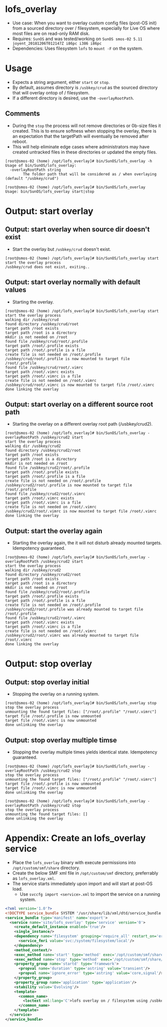 # lofs_overlay
  - Use case:  When you want to overlay custom config files (post-OS init) from a sourced directory over / filesystem, especially for Live OS where most files are on read-only RAM disk.
  - Requires: `SunOS` and was tested/working on `SunOS smos-02 5.11 joyent_20181206T012147Z i86pc i386 i86pc`
  - Dependencies: Uses filesystem `lofs` to `mount -F` on the system.

# Usage
  - Expects a string argument, either `start` or `stop`.
  - By default, assumes directory is `/usbkey/crud` as the sourced directory that will overlay ontop of / filesystem.
  - If a different directory is desired, use the `-overlayRootPath`.

## Comments
  - During the `stop` the process will not remove directories or 0b-size files it created.  This is to ensure softness when stopping the overlay, there is an expectation that the targetPath will eventually be removed after reboot.
  - This will help eliminate edge cases where administrators may have created untracked files in these directories or updated the empty files.

```
[root@smos-02 (home) /opt/lofs_overlay]# bin/SunOS/lofs_overlay -h
Usage of bin/SunOS/lofs_overlay:
  -overlayRootPath string
        The folder path that will be considered as / when overlaying (default "/usbkey/crud")

[root@smos-02 (home) /opt/lofs_overlay]# bin/SunOS/lofs_overlay
Usage: bin/SunOS/lofs_overlay start|stop
```

# Output: start overlay

## Output: start overlay when source dir doesn't exist
  - Start the overlay but `/usbkey/crud` doesn't exist.

```
[root@smos-02 (home) /opt/lofs_overlay]# bin/SunOS/lofs_overlay start
start the overlay process
/usbkey/crud does not exist, exiting..
```

## Output: start overlay normally with default values
  - Starting the overlay.

```
[root@smos-02 (home) /opt/lofs_overlay]# bin/SunOS/lofs_overlay start
start the overlay process
walking dir /usbkey/crud
found directory /usbkey/crud/root
target path /root exists
target path /root is a directory
mkdir is not needed on /root
found file /usbkey/crud/root/.profile
target path /root/.profile exists
target path /root/.profile is a file
create file is not needed on /root/.profile
/usbkey/crud/root/.profile is now mounted to target file /root/.profile
found file /usbkey/crud/root/.vimrc
target path /root/.vimrc exists
target path /root/.vimrc is a file
create file is not needed on /root/.vimrc
/usbkey/crud/root/.vimrc is now mounted to target file /root/.vimrc
done linking the overlay
```

## Output: start overlay on a different source root path
  - Starting the overlay on a different overlay root path (/usbkey/crud2).

```
[root@smos-02 (home) /opt/lofs_overlay]# bin/SunOS/lofs_overlay -overlayRootPath /usbkey/crud2 start
start the overlay process
walking dir /usbkey/crud2
found directory /usbkey/crud2/root
target path /root exists
target path /root is a directory
mkdir is not needed on /root
found file /usbkey/crud2/root/.profile
target path /root/.profile exists
target path /root/.profile is a file
create file is not needed on /root/.profile
/usbkey/crud2/root/.profile is now mounted to target file /root/.profile
found file /usbkey/crud2/root/.vimrc
target path /root/.vimrc exists
target path /root/.vimrc is a file
create file is not needed on /root/.vimrc
/usbkey/crud2/root/.vimrc is now mounted to target file /root/.vimrc
done linking the overlay
```

## Output: start the overlay again
  - Starting the overlay again, the it will not disturb already mounted targets. Idempotency guaranteed. 

```
[root@smos-02 (home) /opt/lofs_overlay]# bin/SunOS/lofs_overlay -overlayRootPath /usbkey/crud2 start
start the overlay process
walking dir /usbkey/crud2
found directory /usbkey/crud2/root
target path /root exists
target path /root is a directory
mkdir is not needed on /root
found file /usbkey/crud2/root/.profile
target path /root/.profile exists
target path /root/.profile is a file
create file is not needed on /root/.profile
/usbkey/crud2/root/.profile was already mounted to target file /root/.profile
found file /usbkey/crud2/root/.vimrc
target path /root/.vimrc exists
target path /root/.vimrc is a file
create file is not needed on /root/.vimrc
/usbkey/crud2/root/.vimrc was already mounted to target file /root/.vimrc
done linking the overlay
```

# Output: stop overlay

## Output: stop overlay initial
  - Stopping the overlay on a running system.

```
[root@smos-02 (home) /opt/lofs_overlay]# bin/SunOS/lofs_overlay stop
stop the overlay process
unmounting the found target files: ["/root/.profile" "/root/.vimrc"]
target file /root/.profile is now unmounted
target file /root/.vimrc is now unmounted
done unlinking the overlay
```

## Output: stop overlay multiple timse
  - Stopping the overlay multiple times yields identical state. Idempotency guaranteed.

```
[root@smos-02 (home) /opt/lofs_overlay]# bin/SunOS/lofs_overlay -overlayRootPath /usbkey/crud2 stop
stop the overlay process
unmounting the found target files: ["/root/.profile" "/root/.vimrc"]
target file /root/.profile is now unmounted
target file /root/.vimrc is now unmounted
done unlinking the overlay

[root@smos-02 (home) /opt/lofs_overlay]# bin/SunOS/lofs_overlay -overlayRootPath /usbkey/crud2 stop
stop the overlay process
unmounting the found target files: []
done unlinking the overlay
```

# Appendix: Create an lofs_overlay service
  - Place the `lofs_overlay` binary with execute permissions into `/opt/custom/smf/share` directory.
  - Create the below SMF xml file in `/opt/custom/smf` directory, preferrably as `lofs_overlay.xml`.
  - The service starts immediately upon import and will start at post-OS load.
    - Use `svccfg import <service>.xml` to import the service on a running system.

```xml
<?xml version='1.0'?>
<!DOCTYPE service_bundle SYSTEM '/usr/share/lib/xml/dtd/service_bundle.dtd.1'>
<service_bundle type='manifest' name='export'>
  <service name='site/lofs_overlay' type='service' version='0'>
    <create_default_instance enabled='true'/>
    <single_instance/>
    <dependency name='filesystem' grouping='require_all' restart_on='error' type='service'>
      <service_fmri value='svc:/system/filesystem/local'/>
    </dependency>
    <method_context/>
    <exec_method name='start' type='method' exec='/opt/custom/smf/share/lofs_overlay start' timeout_seconds='60'/>
    <exec_method name='stop' type='method' exec='/opt/custom/smf/share/lofs_overlay stop' timeout_seconds='60'/>
    <property_group name='startd' type='framework'>
      <propval name='duration' type='astring' value='transient'/>
      <propval name='ignore_error' type='astring' value='core,signal'/>
    </property_group>
    <property_group name='application' type='application'/>
    <stability value='Evolving'/>
    <template>
      <common_name>
        <loctext xml:lang='C'>lofs overlay on / filesystem using /usbkey/crud as source directory</loctext>
      </common_name>
    </template>
  </service>
</service_bundle>
```
